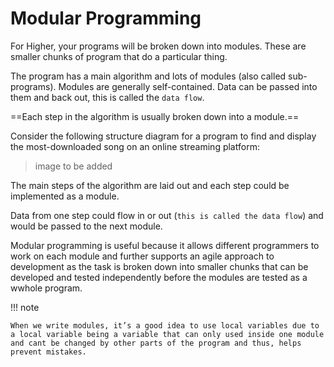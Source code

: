 # Modular Programming

For Higher, your programs will be broken down into modules. These are smaller chunks of program that do a particular thing. 

The program has a main algorithm and lots of modules (also called sub-programs). Modules are generally self-contained. Data can be passed into them and back out, this is called the `data flow`.

==Each step in the algorithm is usually broken down into a module.==

Consider the following structure diagram for a program to find and display the most-downloaded song on an online streaming platform:

> image to be added
 
The main steps of the algorithm are laid out and each step could be implemented as a module.

Data from one step could flow in or out (`this is called the data flow`) and would be passed to the next module.

Modular programming is useful because it allows different programmers to work on each module and further supports an agile approach to development as the task is broken down into smaller chunks that can be developed and tested independently before the modules are tested as a wwhole program.

!!! note

    When we write modules, it’s a good idea to use local variables due to a local variable being a variable that can only used inside one module and cant be changed by other parts of the program and thus, helps prevent mistakes.
